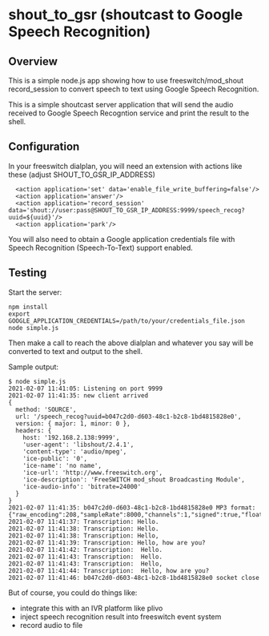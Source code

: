 # shout_to_gsr (shoutcast to Google Speech Recognition)

## Overview

This is a simple node.js app showing how to use freeswitch/mod_shout record_session to convert speech to text using Google Speech Recognition.

This is a simple shoutcast server application that will send the audio received to Google Speech Recogntion service and print the result to the shell.

## Configuration

In your freeswitch dialplan, you will need an extension with actions like these (adjust SHOUT_TO_GSR_IP_ADDRESS)
```
  <action application='set' data='enable_file_write_buffering=false'/>
  <action application='answer'/>
  <action application='record_session' data='shout://user:pass@SHOUT_TO_GSR_IP_ADDRESS:9999/speech_recog?uuid=${uuid}'/>
  <action application='park'/>
```

You will also need to obtain a Google application credentials file with Speech Recognition (Speech-To-Text) support enabled.

## Testing

Start the server:

```
npm install
export GOOGLE_APPLICATION_CREDENTIALS=/path/to/your/credentials_file.json
node simple.js
```

Then make a call to reach the above dialplan and whatever you say will be converted to text and output to the shell.

Sample output:
```
$ node simple.js
2021-02-07 11:41:05: Listening on port 9999
2021-02-07 11:41:35: new client arrived
{
  method: 'SOURCE',
  url: '/speech_recog?uuid=b047c2d0-d603-48c1-b2c8-1bd4815828e0',
  version: { major: 1, minor: 0 },
  headers: {
    host: '192.168.2.138:9999',
    'user-agent': 'libshout/2.4.1',
    'content-type': 'audio/mpeg',
    'ice-public': '0',
    'ice-name': 'no name',
    'ice-url': 'http://www.freeswitch.org',
    'ice-description': 'FreeSWITCH mod_shout Broadcasting Module',
    'ice-audio-info': 'bitrate=24000'
  }
}
2021-02-07 11:41:35: b047c2d0-d603-48c1-b2c8-1bd4815828e0 MP3 format: {"raw_encoding":208,"sampleRate":8000,"channels":1,"signed":true,"float":false,"ulaw":false,"alaw":false,"bitDepth":16}                     
2021-02-07 11:41:37: Transcription: Hello.
2021-02-07 11:41:38: Transcription: Hello.
2021-02-07 11:41:38: Transcription: Hello,
2021-02-07 11:41:39: Transcription: Hello, how are you?
2021-02-07 11:41:42: Transcription:  Hello.
2021-02-07 11:41:43: Transcription:  Hello.
2021-02-07 11:41:43: Transcription:  Hello,
2021-02-07 11:41:44: Transcription:  Hello, how are you?
2021-02-07 11:41:46: b047c2d0-d603-48c1-b2c8-1bd4815828e0 socket close
```


But of course, you could do things like:
  - integrate this with an IVR platform like plivo
  - inject speech recognition result into freeswitch event system
  - record audio to file

